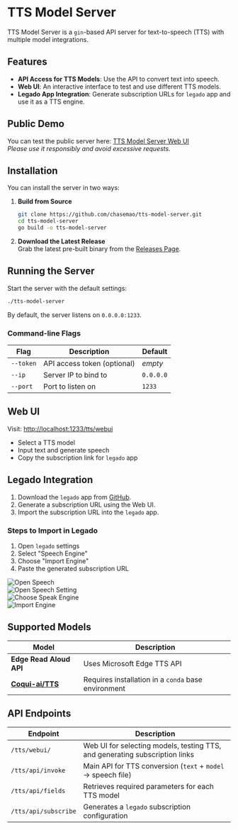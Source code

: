 # TTS Model Server  

TTS Model Server is a `gin`-based API server for text-to-speech (TTS) with multiple model integrations.  

## Features  

- **API Access for TTS Models**: Use the API to convert text into speech.  
- **Web UI**: An interactive interface to test and use different TTS models.  
- **Legado App Integration**: Generate subscription URLs for `legado` app and use it as a TTS engine.  

## Public Demo  

You can test the public server here: [TTS Model Server Web UI](https://chasemao.com/tts/webui/)  
*Please use it responsibly and avoid excessive requests.*  

## Installation  

You can install the server in two ways:  

1. **Build from Source**  
   ```bash
   git clone https://github.com/chasemao/tts-model-server.git
   cd tts-model-server
   go build -o tts-model-server
   ```  

2. **Download the Latest Release**  
   Grab the latest pre-built binary from the [Releases Page](https://github.com/chasemao/tts-model-server/releases).  

## Running the Server  

Start the server with the default settings:  
```bash
./tts-model-server
```  
By default, the server listens on `0.0.0.0:1233`.  

### Command-line Flags  

| Flag  | Description | Default |
|-------|------------|---------|
| `--token` | API access token (optional) | *empty* |
| `--ip` | Server IP to bind to | `0.0.0.0` |
| `--port` | Port to listen on | `1233` |

## Web UI  

Visit: [http://localhost:1233/tts/webui](http://localhost:1233/tts/webui)  
- Select a TTS model  
- Input text and generate speech  
- Copy the subscription link for `legado` app  

## Legado Integration  

1. Download the `legado` app from [GitHub](https://github.com/gedoor/legado).  
2. Generate a subscription URL using the Web UI.  
3. Import the subscription URL into the `legado` app.  

### Steps to Import in Legado  

1. Open `legado` settings  
2. Select "Speech Engine"  
3. Choose "Import Engine"  
4. Paste the generated subscription URL  

![Open Speech](./doc/open%20speech.png)  
![Open Speech Setting](./doc/open%20speech%20setting.png)  
![Choose Speak Engine](./doc/choose%20speak%20engine.png)  
![Import Engine](./doc/import%20engine.png)  

## Supported Models  

| Model | Description |
|-------|-------------|
| **Edge Read Aloud API** | Uses Microsoft Edge TTS API |
| **[Coqui-ai/TTS](https://github.com/coqui-ai/TTS)** | Requires installation in a `conda` base environment |

## API Endpoints  

| Endpoint | Description |
|----------|------------|
| `/tts/webui/` | Web UI for selecting models, testing TTS, and generating subscription links |
| `/tts/api/invoke` | Main API for TTS conversion (`text` + `model` → speech file) |
| `/tts/api/fields` | Retrieves required parameters for each TTS model |
| `/tts/api/subscribe` | Generates a `legado` subscription configuration |